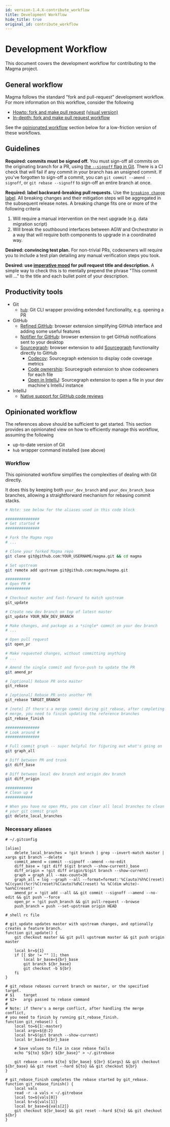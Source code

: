 ```yaml
---
id: version-1.4.X-contribute_workflow
title: Development Workflow
hide_title: true
original_id: contribute_workflow
---
```


# Development Workflow

This document covers the development workflow for contributing to the Magma project.

## General workflow

Magma follows the standard "fork and pull-request" development workflow. For more information on this workflow, consider the following

- [Howto: fork and make pull request](https://guides.github.com/activities/forking/) [(visual version)](https://jarv.is/notes/how-to-pull-request-fork-github/)
- [In-depth: fork and make pull request workflow](https://gist.github.com/Chaser324/ce0505fbed06b947d962)

See the [opinionated workflow](#opinionated-workflow) section below for a low-friction version of these workflows.

## Guidelines

**Required: commits must be signed off.** You must sign-off all commits on the originating branch for a PR, using [the `--signoff` flag in Git](https://stackoverflow.com/questions/1962094). There is a CI check that will fail if any commit in your branch has an unsigned commit. If you've forgotten to sign-off a commit, you can `git commit --amend --signoff`, or `git rebase --signoff` to sign-off an entire branch at once.

**Required: label backward-breaking pull requests.** Use the [`breaking change` label](https://github.com/magma/magma/issues?q=label%3A%22breaking+change%22+). All breaking changes and their mitigation steps will be aggregated in the subsequent release notes. A breaking change fits one or more of the following criteria

1. Will require a manual intervention on the next upgrade (e.g. data migration script)
2. Will break the southbound interfaces between AGW and Orchestrator in a way that will require both components to upgrade in a coordinated way.

**Desired: convincing test plan.** For non-trivial PRs, codeowners will require you to include a test plan detailing any manual verification steps you took.

**Desired: use [imperative mood](https://chris.beams.io/posts/git-commit/) for pull request title and description.** A simple way to check this is to mentally prepend the phrase "This commit will ..." to the title and each bullet point of your description.

## Productivity tools

- Git
    - [`hub`](https://github.com/github/hub): Git CLI wrapper providing extended functionality, e.g. opening a PR
- GitHub
    - [Refined GitHub](https://github.com/sindresorhus/refined-github): browser extension simplifying GitHub interface and adding some useful features
    - [Notifier for GitHub](https://github.com/sindresorhus/notifier-for-github): browser extension to get GitHub notifications sent to your desktop
    - [Sourcegraph](https://docs.sourcegraph.com/integration/browser_extension): browser extension to add [Sourcegraph](https://sourcegraph.com/github.com/magma/magma) functionality directly to GitHub
        - [Codecov](https://sourcegraph.com/extensions/sourcegraph/codecov): Sourcegraph extension to display code coverage metrics
        - [Code ownership](https://sourcegraph.com/extensions/sourcegraph/code-ownership): Sourcegraph extension to show codeowners for each file
        - [Open in IntelliJ](https://sourcegraph.com/extensions/sourcegraph/open-in-intellij): Sourcegraph extension to open a file in your dev machine's IntelliJ instance
- IntelliJ
    - [Native support for GitHub code reviews](https://www.youtube.com/watch?v=MoXxF3aWW8k&ab_channel=IntelliJIDEAbyJetBrains)

## Opinionated workflow

The references above should be sufficient to get started. This section provides an opinionated view on how to efficiently manage this workflow, assuming the following

- up-to-date version of Git
- `hub` wrapper command installed (see above)

### Workflow

This opinionated workflow simplifies the complexities of dealing with Git directly.

It does this by keeping both `your_dev_branch` and `your_dev_branch_base` branches, allowing a straightforward mechanism for rebasing commit stacks.

```bash
# Note: see below for the aliases used in this code block

###############
# Get started #
###############

# Fork the Magma repo
# ...

# Clone your forked Magma repo
git clone git@github.com:YOUR_USERNAME/magma.git && cd magma

# Set upstream
git remote add upstream git@github.com:magma/magma.git

###########
# Open PR #
###########

# Checkout master and fast-forward to match upstream
git_update

# Create new dev branch on top of latest master
git_update YOUR_NEW_DEV_BRANCH

# Make changes, and package as a *single* commit on your dev branch
# ...

# Open pull request
git open_pr

# Make requested changes, without committing anything
# ...

# Amend the single commit and force-push to update the PR
git amend_pr

# [optional] Rebase PR onto master
git_rebase

# [optional] Rebase PR onto another PR
git_rebase TARGET_BRANCH

# [note] If there's a merge commit during git_rebase, after completing the
# merge, you need to finish updating the reference branches
git_rebase_finish

###############
# Look around #
###############

# Full commit graph -- super helpful for figuring out what's going on
git graph_all

# Diff between PR and trunk
git diff_base

# Diff between local dev branch and origin dev branch
git diff_origin

############
# Clean up #
############

# When you have no open PRs, you can clear all local branches to clean up
# your git commit graph
git delete_local_branches
```

### Necessary aliases

```gitconfig
# ~/.gitconfig

[alias]
	delete_local_branches = !git branch | grep --invert-match master | xargs git branch --delete
	commit_amend = commit --signoff --amend --no-edit
	diff_base = !git diff $(git branch --show-current)_base
	diff_origin = !git diff origin/$(git branch --show-current)
	graph = graph_all --max-count=30
	graph_all = log --graph --all --format=format:'%C(auto)%h%C(reset) %C(cyan)(%cr)%C(reset)%C(auto)%d%C(reset) %s %C(dim white)- %an%C(reset)'
	amend_pr = !git add --all && git commit --signoff --amend --no-edit && git push --force
	open_pr = !git push_branch && git pull-request --browse
	push_branch = push --set-upstream origin HEAD
```

```bashrc
# shell rc file

# git_update updates master with upstream changes, and optionally creates a feature branch.
function git_update() {
    git checkout master && git pull upstream master && git push origin master

    local br=${1}
    if [[ $br != "" ]]; then
        local br_base=${br}_base
        git branch ${br_base}
        git checkout -b ${br}
    fi
}

# git_rebase rebases current branch on master, or the specified target.
# $1    target
# $2+   args passed to rebase command
#
# Note: if there's a merge conflict, after handling the merge conflict,
# you need to finish by running git_rebase_finish.
function git_rebase() {
    local to=${1:-master}
    local args=${@:2}
    local br=$(git branch --show-current)
    local br_base=${br}_base

    # Save values to file in case rebase fails
    echo "${to} ${br} ${br_base}" > ~/.gitrebase

    git rebase --onto ${to} ${br_base} ${br} ${args} && git checkout ${br_base} && git reset --hard ${to} && git checkout ${br}
}

# git_rebase_finish completes the rebase started by git_rebase.
function git_rebase_finish() {
    local vals
    read -r -a vals < ~/.gitrebase
    local to=${vals[0]}
    local br=${vals[1]}
    local br_base=${vals[2]}
    git checkout ${br_base} && git reset --hard ${to} && git checkout ${br}
}
```

